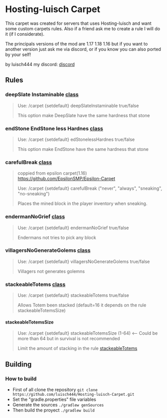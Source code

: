 # Hosting-luisch Carpet

This carpet was created for servers that uses Hosting-luisch and want some custom carpets rules. Also if a friend ask me to create a rule I will do it (if I considerate).

The principals versions of the mod are 1.17 1.18 1.16 but if you want to another version just ask me via discord, or if you know you can also ported by your self!

by luisch444 my discord: [discord](https://discord.gg/gGtqFXVh5q)

## Rules

### deepSlate Instaminable [class](/src/main/java/xyz/luisch444/carpet/mixin/AbstractBlockStateMixin.java)

> Use: /carpet {setdefault} deepSlateInstaminable true/false
>
> This option make DeepSlate have the same hardness that stone

### endStone EndStone less Hardnes [class](/src/main/java/xyz/luisch444/carpet/mixin/AbstractBlockStateMixin.java)

> Use: /carpet {setdefault} edStonelessHardnes true/false
>
> This option make EndStone have the same hardness that stone

### carefulBreak [class](/src/main/java/xyz/luisch444/carpet/mixin/BlockMixin.java)

> coppied from epsilon carpet(1.16) https://github.com/EpsilonSMP/Epsilon-Carpet
> 
> Use: /carpet {setdefault} carefulBreak ("never", "always", "sneaking", "no-sneaking")
>
> Places the mined block in the player inventory when sneaking.

### endermanNoGrief [class](/src/main/java/xyz/luisch444/carpet/mixin/EndermanEntityMixin.java)

> 
> Use: /carpet {setdefault} endermanNoGrief true/false
>
> Endermans not tries to pick any block 

### villagersNoGenerateGolems [class](/src/main/java/xyz/luisch444/carpet/mixin/VillagerEntityMixin.java)

> 
> Use: /carpet {setdefault} villagersNoGenerateGolems true/false
>
> Villagers not generates golemns

### stackeableTotems [class](/src/main/java/xyz/luisch444/carpet/mixin/ItemStackMixin.java)

> 
> Use: /carpet {setdefault} stackeableTotems true/false
>
> Allows Totem been stacked (default=16 it depends on the rule stackeableTotemsSize)
#### stackeableTotemsSize 
>
> Use: /carpet {setdefault} stackeableTotemsSize (1-64) <-- Could be more than 64 but in survival is not recommended
>
> Limit the amount of stacking in the rule [stackeableTotems](/README.md#stackeabletotems-class)


## Building

### How to build

* First of all clone the repository `git clone https://github.com/luisch444/Hosting-luisch-Carpet.git`
* Set the "gradle.properties" file variables
* Generate the sources `./gradlew genSources`
* Then build the proyect `./gradlew build`

